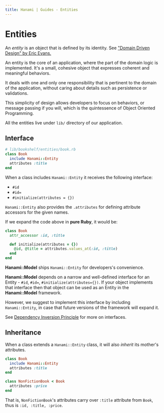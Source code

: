 ```yaml
---
title: Hanami | Guides - Entities
---
```


# Entities

An _entity_ is an object that is defined by its identity. See ["Domain Driven Design" by Eric Evans.](http://youtube.com/watch?v=7MaYeudL9yo)

An entity is the core of an application, where the part of the domain logic is implemented.
It's a small, cohesive object that expresses coherent and meaningful behaviors.

It deals with one and only one responsibility that is pertinent to the
domain of the application, without caring about details such as persistence
or validations.

This simplicity of design allows developers to focus on behaviors, or
message passing if you will, which is the quintessence of Object Oriented Programming.

All the entities live under `lib/` directory of our application.

## Interface

```ruby
# lib/bookshelf/entities/book.rb
class Book
  include Hanami::Entity
  attributes :title
end
```

When a class includes `Hanami::Entity` it receives the following interface:

  * `#id`
  * `#id=`
  * `#initialize(attributes = {})`

`Hanami::Entity` also provides the `.attributes` for defining attribute accessors for the given names.

If we expand the code above in **pure Ruby**, it would be:

```ruby
class Book
  attr_accessor :id, :title

  def initialize(attributes = {})
    @id, @title = attributes.values_at(:id, :title)
  end
end
```

**Hanami::Model** ships `Hanami::Entity` for developers's convenience.

**Hanami::Model** depends on a narrow and well-defined interface for an Entity - `#id`, `#id=`, `#initialize(attributes={})`.
If your object implements that interface then that object can be used as an Entity in the **Hanami::Model** framework.

However, we suggest to implement this interface by including `Hanami::Entity`, in case that future versions of the framework will expand it.

See [Dependency Inversion Principle](http://en.wikipedia.org/wiki/Dependency_inversion_principle) for more on interfaces.

## Inheritance

When a class extends a `Hanami::Entity` class, it will also *inherit* its mother's attributes.

```ruby
class Book
  include Hanami::Entity
  attributes :title
end

class NonFictionBook < Book
  attributes :price
end
```

That is, `NonFictionBook`'s attributes carry over `:title` attribute from `Book`,
thus is `:id, :title, :price`.

